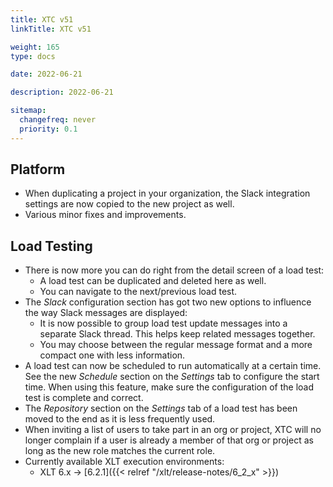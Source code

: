 ```yaml
---
title: XTC v51
linkTitle: XTC v51

weight: 165
type: docs

date: 2022-06-21

description: 2022-06-21

sitemap:
  changefreq: never
  priority: 0.1
---
```


## Platform

* When duplicating a project in your organization, the Slack integration settings are now copied to the new project as well.
* Various minor fixes and improvements.


## Load Testing

* There is now more you can do right from the detail screen of a load test:
    * A load test can be duplicated and deleted here as well.
    * You can navigate to the next/previous load test.
* The *Slack* configuration section has got two new options to influence the way Slack messages are displayed:
    * It is now possible to group load test update messages into a separate Slack thread. This helps keep related messages together.
    * You may choose between the regular message format and a more compact one with less information.
* A load test can now be scheduled to run automatically at a certain time. See the new *Schedule* section on the *Settings* tab to configure the start time. When using this feature, make sure the configuration of the load test is complete and correct.
* The *Repository* section on the *Settings* tab of a load test has been moved to the end as it is less frequently used.
* When inviting a list of users to take part in an org or project, XTC will no longer complain if a user is already a member of that org or project as long as the new role matches the current role.
* Currently available XLT execution environments:
    * XLT 6.x → [6.2.1]({{< relref "/xlt/release-notes/6_2_x" >}})
